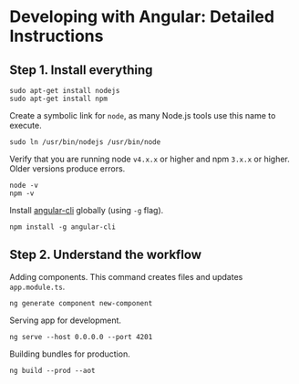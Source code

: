 # Developing with Angular: Detailed Instructions

## Step 1. Install everything

    sudo apt-get install nodejs
    sudo apt-get install npm

Create a symbolic link for `node`, as many Node.js tools use this name to execute.

    sudo ln /usr/bin/nodejs /usr/bin/node

Verify that you are running node `v4.x.x` or higher and npm `3.x.x` or higher. Older versions produce errors.

    node -v
    npm -v

Install [angular-cli](https://github.com/angular/angular-cli) globally (using `-g` flag).

    npm install -g angular-cli

## Step 2. Understand the workflow

Adding components. This command creates files and updates `app.module.ts`.

    ng generate component new-component

Serving app for development.

    ng serve --host 0.0.0.0 --port 4201

Building bundles for production.

    ng build --prod --aot

